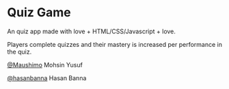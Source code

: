 # Quiz Game

An quiz app  made with love + HTML/CSS/Javascript + love.

Players complete quizzes and their mastery is increased per performance in the quiz.

[@Maushimo](www.github.com/maushimo) Mohsin Yusuf

[@hasanbanna](www.github.com/hasanbanna) Hasan Banna
